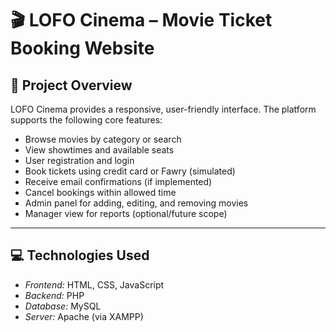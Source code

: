 # 🎬 LOFO Cinema – Movie Ticket Booking Website

## 📌 Project Overview

LOFO Cinema provides a responsive, user-friendly interface. The platform supports the following core features:

- Browse movies by category or search
- View showtimes and available seats
- User registration and login
- Book tickets using credit card or Fawry (simulated)
- Receive email confirmations (if implemented)
- Cancel bookings within allowed time
- Admin panel for adding, editing, and removing movies
- Manager view for reports (optional/future scope)

---

## 💻 Technologies Used

- *Frontend:* HTML, CSS, JavaScript
- *Backend:* PHP
- *Database:* MySQL 
- *Server:* Apache (via XAMPP)

